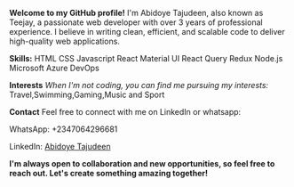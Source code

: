 **Welcome to my GitHub profile!** I'm Abidoye Tajudeen, also known as Teejay, a passionate web developer with over 3 years of professional experience. I believe in writing clean, efficient, and scalable code to deliver high-quality web applications.

**Skills:**
HTML
CSS
Javascript
React
Material UI
React Query
Redux
Node.js
Microsoft Azure
DevOps

**Interests**
*When I'm not coding, you can find me pursuing my interests:*
Travel,Swimming,Gaming,Music and Sport

**Contact**
Feel free to connect with me on LinkedIn or whatsapp:

WhatsApp: +2347064296681

LinkedIn: [Abidoye Tajudeen](https://www.linkedin.com/in/tajudeen-abidoye-b34b34225/)

**I'm always open to collaboration and new opportunities, so feel free to reach out. Let's create something amazing together!**
